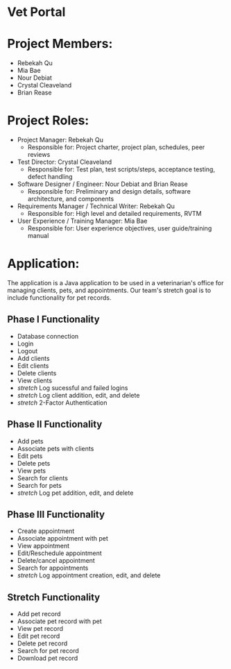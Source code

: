# Vet Portal

# Project Members:
- Rebekah Qu
- Mia Bae
- Nour Debiat
- Crystal Cleaveland
- Brian Rease

# Project Roles:
- Project Manager: Rebekah Qu
  - Responsible for: Project charter, project plan, schedules, peer reviews
- Test Director: Crystal Cleaveland
  - Responsible for: Test plan, test scripts/steps, acceptance testing, defect handling
- Software Designer / Engineer: Nour Debiat and Brian Rease
  - Responsible for: Preliminary and design details, software architecture, and components
- Requirements Manager / Technical Writer: Rebekah Qu
  - Responsible for: High level and detailed requirements, RVTM
- User Experience / Training Manager: Mia Bae
  - Responsible for: User experience objectives, user guide/training manual
  
# Application:
The application is a Java application to be used in a veterinarian's office for managing clients, pets, and appointments. Our team's stretch goal is to include functionality for pet records. 
  
## Phase I Functionality
- Database connection
- Login
- Logout
- Add clients
- Edit clients
- Delete clients
- View clients
- *stretch* Log sucessful and failed logins
- *stretch* Log client addition, edit, and delete
- *stretch* 2-Factor Authentication
  
## Phase II Functionality
- Add pets 
- Associate pets with clients
- Edit pets
- Delete pets
- View pets
- Search for clients
- Search for pets
- *stretch* Log pet addition, edit, and delete
  
## Phase III Functionality
- Create appointment
- Associate appointment with pet
- View appointment
- Edit/Reschedule appointment
- Delete/cancel appointment
- Search for appointments
- *stretch* Log appointment creation, edit, and delete

## Stretch Functionality
- Add pet record
- Associate pet record with pet
- View pet record
- Edit pet record
- Delete pet record
- Search for pet record
- Download pet record
